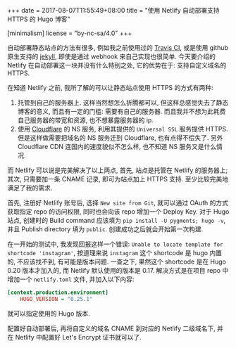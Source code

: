 +++
date = 2017-08-07T11:55:49+08:00
title = "使用 Netlify 自动部署支持 HTTPS 的 Hugo 博客"

[minimalism]
    license = "by-nc-sa/4.0"
+++

自动部署静态站点的方法有很多, 例如我之前使用过的 [Travis CI](https://travis-ci.org),
或是使用 github 原生支持的 [jekyll](https://jekyllrb.com/), 即使是通过 webhook
来自己实现也很简单. 今天要介绍的 Netlify 在自动部署这一块并没有什么特别之处,
它的优势在于: 支持自定义域名的 HTTPS.
<!--more-->

在知道 Netlify 之前, 我所了解的可以让静态站点使用 HTTPS 的方式有两种:
1. 托管到自己的服务器上. 这样当然想怎么折腾都可以, 但这样总感觉失去了静态博客的意义,
而且有一定的门槛: 需要有自己的服务器. 而且我并不想为此耗费自己服务器的带宽和资源,
也不想暴露服务器的 ip.
2. 使用 [Cloudflare](https://www.cloudflare.com) 的 NS 服务, 利用其提供的 `Universal SSL`
服务提供 HTTPS. 但是这样做需要把域名的 NS 服务迁到 Cloudflare, 也有点得不偿失了.
另外 Cloudflare CDN 连国内的速度貌似不怎么样, 也不知道 NS 服务又是什么情况.

而 Netlify 可以说是完美解决了以上两点, 首先, 站点是托管在 Netlify 的服务器上;
其次, 只需要加一条 CNAME 记录, 即可为站点加上 HTTPS 支持. 至少比较完美地满足了我的需求.

首先, 注册好 Netlify 账号后, 选择 `New site from Git`, 就可以通过 OAuth 的方式获取指定
repo 的访问权限, 同时也会向该 repo 增加一个 Deploy Key. 对于 Hugo 站点,
创建时的 Build command 应该填为 `pip install -U pygments; hugo -v`, 并且 Publish
directory 填为 `public`. 创建成功之后就会开始第一次构建.

在一开始的测试中, 我发现回报这样一个错误: `Unable to locate template for shortcode 'instagram'`,
按道理来说 `instagram` 这个 shortcode 是 hugo 内置的, 不应该找不到, 有可能是版本问题.
一查之下, 果然这个 shortcode 是在 Hugo 0.20 版本才加入的, 而 Netlify 默认使用的版本是 0.17.
解决方式是在项目 repo 中增加一个 `netlify.toml` 文件, 并加入以下内容:

``` ini
[context.production.environment]
    HUGO_VERSION = "0.25.1"
```

就可以指定使用的 Hugo 版本.

配置好自动部署后, 再将自定义的域名 CNAME 到对应的 Netlify 二级域名下, 并在 Netlify
中配置好 Let's Encrypt 证书就可以了.
